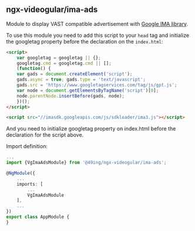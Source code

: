 ## ngx-videogular/ima-ads

Module to display VAST compatible advertisement with [Google IMA library](https://developers.google.com/interactive-media-ads/docs/sdks/html5/).

To use this module you need to add this script to your `head` tag and initialize the googletag property before the declaration on the `index.html`:

```html
<script>
    var googletag = googletag || {};
    googletag.cmd = googletag.cmd || [];
    (function() {
    var gads = document.createElement('script');
    gads.async = true; gads.type = 'text/javascript';
    gads.src = 'https://www.googletagservices.com/tag/js/gpt.js';
    var node = document.getElementsByTagName('script')[0];
    node.parentNode.insertBefore(gads, node);
    })();
</script>

<script src="//imasdk.googleapis.com/js/sdkloader/ima3.js"></script>
```

And you need to initialize googletag property on index.html before the declaration for the script above.

Import definition:

```typescript
...
import {VgImaAdsModule} from '@49ing/ngx-videogular/ima-ads';

@NgModule({
    ...
    imports: [
        ...
        VgImaAdsModule
    ],
    ...
})
export class AppModule {
}
```
